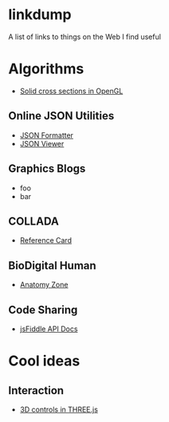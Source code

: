 linkdump
========

A list of links to things on the Web I find useful

# Algorithms

* [Solid cross sections in OpenGL](http://images.google.de/imgres?imgurl=http%3A%2F%2Fglbook.gamedev.net%2FGLBOOK%2Fglbook.gamedev.net%2Fmoglgp%2Fimages%2Fadvclip%2Ffig07.png&imgrefurl=http%3A%2F%2Fglbook.gamedev.net%2FGLBOOK%2Fglbook.gamedev.net%2Fmoglgp%2Fadvclip.html&h=240&w=480&tbnid=9WKmukHDlC2HNM%3A&docid=N_XKkT8sXWOeKM&ei=4JmnV-yAH4fiUduCpLgJ&tbm=isch&iact=rc&uact=3&dur=3433&page=1&start=0&ndsp=17&ved=0ahUKEwjs8OedkrDOAhUHcRQKHVsBCZcQMwgsKAcwBw&bih=631&biw=1366)


## Online JSON Utilities

* [JSON Formatter](http://www.freeformatter.com/json-formatter.html#ad-output)
* [JSON Viewer](http://json.parser.online.fr/)

## Graphics Blogs
* foo
* bar

## COLLADA
* [Reference Card](http://www.khronos.org/files/collada_reference_card_1_4.pdf)

## BioDigital Human
* [Anatomy Zone](http://www.youtube.com/user/TheAnatomyZone)


## Code Sharing
* [jsFiddle API Docs](http://doc.jsfiddle.net/api/post.html)

# Cool ideas
## Interaction
* [3D controls in THREE.js](http://aleksandarrodic.com/p/three/examples/misc_controls_transform.html)

